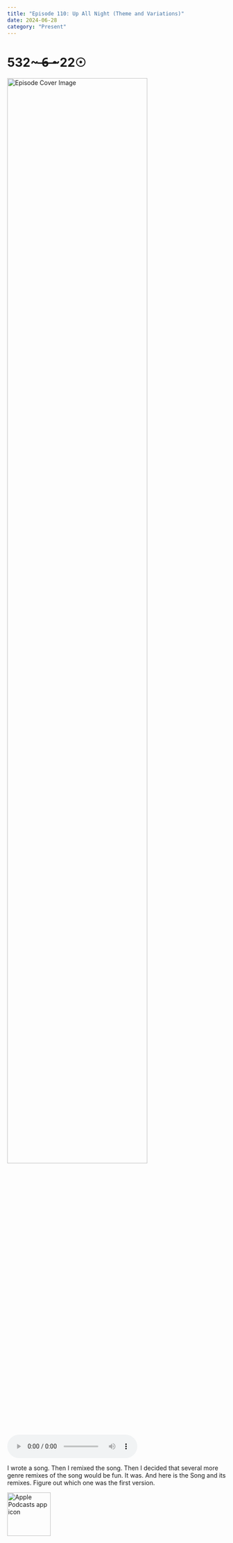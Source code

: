 ```yaml
---
title: "Episode 110: Up All Night (Theme and Variations)"
date: 2024-06-28
category: "Present"
---
```

# 532~ ̶6̶ ̶~22☉
<img src="https://artwork.captivate.fm/d70f24bb-f879-4d47-bf05-90f9365d1837/kQOkBZwoef7NJhdl-2V9_1A.jpg" alt="Episode Cover Image" width=80%/>
<audio controls>
  <source src="https://podcasts.captivate.fm/media/b6051d9d-f8e9-4054-bb55-881f1180dd44/Episode-110.mp3" type="audio/mpeg">
  Your browser does not support the audio element.
</audio>

<p>I wrote a song. Then I remixed the song. Then I decided that several more genre remixes of the song would be fun. It was. And here is the Song and its remixes. Figure out which one was the first version.</p>

<a href="https://podcasts.apple.com/us/podcast/living-room-music/id1608791560?tscg=30200&itsct=podcast_box_appicon&ls=1&mttnsubad=1608791560" style="display: inline-block;"><img src="https://toolbox.marketingtools.apple.com/api/v2/badges/app-icon-podcasts/standard/en-us" alt="Apple Podcasts app icon" style="width: 100px; height: 100px; vertical-align: middle; object-fit: contain;" /></a>
    